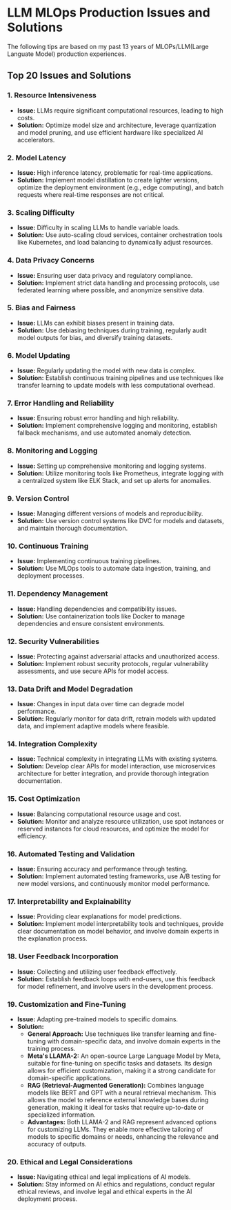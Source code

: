 # LLM MLOps Production Issues and Solutions

The following tips are based on my past 13 years of MLOPs/LLM(Large Languate Model) production experiences.

## Top 20 Issues and Solutions

### 1. Resource Intensiveness
- **Issue:** LLMs require significant computational resources, leading to high costs.
- **Solution:** Optimize model size and architecture, leverage quantization and model pruning, and use efficient hardware like specialized AI accelerators.

### 2. Model Latency
- **Issue:** High inference latency, problematic for real-time applications.
- **Solution:** Implement model distillation to create lighter versions, optimize the deployment environment (e.g., edge computing), and batch requests where real-time responses are not critical.

### 3. Scaling Difficulty
- **Issue:** Difficulty in scaling LLMs to handle variable loads.
- **Solution:** Use auto-scaling cloud services, container orchestration tools like Kubernetes, and load balancing to dynamically adjust resources.

### 4. Data Privacy Concerns
- **Issue:** Ensuring user data privacy and regulatory compliance.
- **Solution:** Implement strict data handling and processing protocols, use federated learning where possible, and anonymize sensitive data.

### 5. Bias and Fairness
- **Issue:** LLMs can exhibit biases present in training data.
- **Solution:** Use debiasing techniques during training, regularly audit model outputs for bias, and diversify training datasets.

### 6. Model Updating
- **Issue:** Regularly updating the model with new data is complex.
- **Solution:** Establish continuous training pipelines and use techniques like transfer learning to update models with less computational overhead.

### 7. Error Handling and Reliability
- **Issue:** Ensuring robust error handling and high reliability.
- **Solution:** Implement comprehensive logging and monitoring, establish fallback mechanisms, and use automated anomaly detection.

### 8. Monitoring and Logging
- **Issue:** Setting up comprehensive monitoring and logging systems.
- **Solution:** Utilize monitoring tools like Prometheus, integrate logging with a centralized system like ELK Stack, and set up alerts for anomalies.

### 9. Version Control
- **Issue:** Managing different versions of models and reproducibility.
- **Solution:** Use version control systems like DVC for models and datasets, and maintain thorough documentation.

### 10. Continuous Training
- **Issue:** Implementing continuous training pipelines.
- **Solution:** Use MLOps tools to automate data ingestion, training, and deployment processes.

### 11. Dependency Management
- **Issue:** Handling dependencies and compatibility issues.
- **Solution:** Use containerization tools like Docker to manage dependencies and ensure consistent environments.

### 12. Security Vulnerabilities
- **Issue:** Protecting against adversarial attacks and unauthorized access.
- **Solution:** Implement robust security protocols, regular vulnerability assessments, and use secure APIs for model access.

### 13. Data Drift and Model Degradation
- **Issue:** Changes in input data over time can degrade model performance.
- **Solution:** Regularly monitor for data drift, retrain models with updated data, and implement adaptive models where feasible.

### 14. Integration Complexity
- **Issue:** Technical complexity in integrating LLMs with existing systems.
- **Solution:** Develop clear APIs for model interaction, use microservices architecture for better integration, and provide thorough integration documentation.

### 15. Cost Optimization
- **Issue:** Balancing computational resource usage and cost.
- **Solution:** Monitor and analyze resource utilization, use spot instances or reserved instances for cloud resources, and optimize the model for efficiency.

### 16. Automated Testing and Validation
- **Issue:** Ensuring accuracy and performance through testing.
- **Solution:** Implement automated testing frameworks, use A/B testing for new model versions, and continuously monitor model performance.

### 17. Interpretability and Explainability
- **Issue:** Providing clear explanations for model predictions.
- **Solution:** Implement model interpretability tools and techniques, provide clear documentation on model behavior, and involve domain experts in the explanation process.

### 18. User Feedback Incorporation
- **Issue:** Collecting and utilizing user feedback effectively.
- **Solution:** Establish feedback loops with end-users, use this feedback for model refinement, and involve users in the development process.

### 19. Customization and Fine-Tuning
- **Issue:** Adapting pre-trained models to specific domains.
- **Solution:** 
    - **General Approach:** Use techniques like transfer learning and fine-tuning with domain-specific data, and involve domain experts in the training process.
    - **Meta's LLAMA-2:** An open-source Large Language Model by Meta, suitable for fine-tuning on specific tasks and datasets. Its design allows for efficient customization, making it a strong candidate for domain-specific applications.
    - **RAG (Retrieval-Augmented Generation):** Combines language models like BERT and GPT with a neural retrieval mechanism. This allows the model to reference external knowledge bases during generation, making it ideal for tasks that require up-to-date or specialized information.
    - **Advantages:** Both LLAMA-2 and RAG represent advanced options for customizing LLMs. They enable more effective tailoring of models to specific domains or needs, enhancing the relevance and accuracy of outputs.

### 20. Ethical and Legal Considerations
- **Issue:** Navigating ethical and legal implications of AI models.
- **Solution:** Stay informed on AI ethics and regulations, conduct regular ethical reviews, and involve legal and ethical experts in the AI deployment process.

